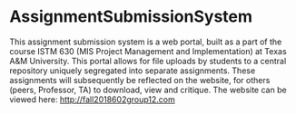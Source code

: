 # AssignmentSubmissionSystem
This assignment submission system is a web portal, built as a part of the course ISTM 630 (MIS Project Management and Implementation) at Texas A&amp;M University. This portal allows for file uploads by students to a central repository uniquely segregated into separate assignments. These assignments will subsequently be reflected on the website, for others (peers, Professor, TA) to download, view and critique. 
The website can be viewed here: http://fall2018602group12.com
